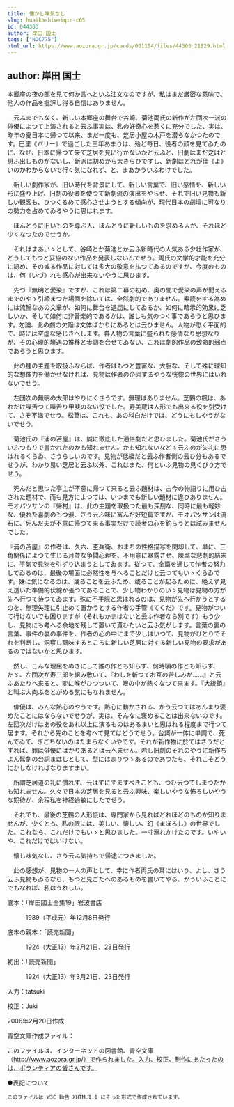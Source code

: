 ```yaml
---
title: 懐かし味気なし
slug: huaikashiweiqin-c65
id: 044303
author: 岸田 国士
tags: ["NDC775"]
html_url: https://www.aozora.gr.jp/cards/001154/files/44303_21829.html
---
```


## author: 岸田 国士

本郷座の夜の部を見て何か言へといふ注文なのですが、私はまだ厳密な意味で、他人の作品を批評し得る自信はありません。

　云ふまでもなく、新しい本郷座の舞台で谷崎、菊池両氏の新作が左団次一派の俳優によつて上演されると云ふ事実は、私の好奇心を惹くに充分でした、実は、昨年の夏日本に帰つて以来、まだ一度も、芝居小屋の木戸を潜らなかつたのです。巴里《パリー》で過ごした三年あまりは、殆ど毎日、役者の顔を見てゐたのに、なぜ、日本に帰つて来て芝居を見に行かないかと云ふと、旧劇はまだ之はと思ふ出しものがないし、新派は初めから大きらひですし、新劇はどれが佳《よ》いのかわからないで行く気になれず、と、まあかういふわけでした。

　新しい劇作家が、旧い時代を背景にして、新しい言葉で、旧い感情を、新しい形に盛り上げ、旧劇の役者を使つて新劇流の演出をやらせ、それで旧い見物も新しい観客も、ひつくるめて感心させようとする傾向が、現代日本の劇壇に可なりの勢力を占めてゐるやうに思はれます。

　ほんとうに旧いものを尊ぶ人、ほんとうに新しいものを求める人が、それほど少くなつたのでせうか。

　それはまあいゝとして、谷崎とか菊池とか云ふ新時代の人気ある少壮作家が、どうしてもつと妥協のない作品を発表しないんでせう。両氏の文学的才能を充分に認め、その或る作品に対しては多大の敬意を払つてゐるのですが、今度のものは、何《いづ》れも感心が出来ないやうに思ひます。

　先づ『無明と愛染』ですが、これは第二幕の初め、奥の間で愛染の声が聞えるまでのやゝ引締まつた場面を除いては、全然劇的でありません。素読をする為めには流暢なあの文章が、如何に舞台を退屈にしてゐるか、如何に暗示的効果に乏しいか、そして如何に非音楽的であるかは、誰しも気のつく事であらうと思ひます。勿論、此の劇の欠陥は文体ばかりにあるとは云ひません。人物が悉く平面的で、時には空虚な感じさへします。各人物の言葉に盛られた感情なり思想なりが、その心理的境遇の推移と歩調を合せてゐない、これは劇的作品の致命的弱点であらうと思ひます。

　此の種の主題を取扱ふならば、作者はもつと豊富な、大胆な、そして殊に理知的な想像力を働かせなければ、見物は作者の企図するやうな恍惚の世界にはいれないでせう。

　左団次の無明の太郎はやりにくさうです。無理はありません。芝鶴の楓は、あれだけ喋舌つて喋舌り甲斐のない役でした。寿美蔵は人形でも出来る役を引受けて、さぞ不満でせう。松蔦は、これも、あの科白だけでは、どうにもしやうがないでせう。



　菊池氏の『浦の苫屋』は、誠に徹底した通俗劇だと思ひました。菊池氏がさういふつもりで書かれたのかも知れません。かも知れないなどゝ云ふのが失礼に思はれるくらゐ、さうらしいのです。見物が低級だと云ふ作者側の云ひ分もあるでせうが、わかり易い芝居と云ふ以外、これはまた、何といふ見物の見くびり方でせう。

　死んだと思つた亭主が不意に帰つて来ると云ふ題材は、古今の物語りに用ひ古された題材で、而も見方によつては、いつまでも新しい題材に違ひありません。モオパツサンの『帰村』は、此の主題を取扱つた最も深刻な、同時に最も軽妙な、優れた喜劇のもつ涙、さう云ふ味に富んだ好短篇ですが、モオパツサンは流石に、死んだ夫が不意に帰つて来る事実だけで読者の心を釣らうとは試みませんでした。

『浦の苫屋』の作者は、久六、杢兵衛、おまちの性格描写を閑却して、単に、三角関係によつて生じる月並な争闘心理を、不用意に暴露させ、陳腐な悲劇的結末に、平気で見物を引ずり込まうとしてゐます。従つて、全篇を通じて作者の努力してゐるのは、最後の場面に必然性を与へることだけと云つてもいゝくらゐです。殊に気になるのは、或ることを云ふため、或ることが起るために、絶えず見え透いた準備的伏線が張つてあることで、少し物わかりのいゝ見物は見物の方が先へ行つて待つてゐます。殊に不手際と思はれるのは、見物が先へ行かうとするのを、無理矢理に引止めて置かうとする作者の手管《てくだ》です。見物がついて行けないでも困りますが（それもかまはないと云ふ作者なら別です）もう少し、見物にも考へる余地を残して置いて貰ひたいと云ふ気がします。言葉の裏の言葉、事件の裏の事件を、作者の心の中にまで少しはいつて、見物がひとりでそれを判断し、洞察し翫味するところに新しい芝居に対する新しい見物の要求があるのではないかと思ひます。

　然し、こんな理屈をぬきにして誰の作とも知らず、何時頃の作とも知らず、たゞ、左団次が寿三郎を組み敷いて、『わしを斬つてお互の苦しみが……』と云ふあたりへ来ると、変に喉がひつついて、眼の中が熱くなつて来ます。『大統領』と叫ぶ大向ふをとがめる気にもなれません。

　俳優は、みんな熱心のやうです。熱心に動かされる、かう云つてはあんまり褒めたことにはならないでせうが、実は、そんなに褒めることは出来ないのです。左団次だけはあの役をあれ以上に演るものはあるまいと思はれる程度まで行つて居ます。それから先のことを考へて見てはどうでせう。台詞が一体に単調で、死んでゐて、ぎごちないのはたまらなくいやです。それが新作物に於てはさうだとすれば、罪は俳優にばかりあるとは云へません。若し旧劇のそれのやうに新作ちよん髷劇の台詞まはしとして、型にはまりつゝあるのであつたら、それこそどうにかしなければなりますまい。

　所謂芝居道の礼に慣れず、云はずにすますべきことも、つひ云つてしまつたかも知れません。久々で日本の芝居を見ると云ふ興味、楽しいやうな怖ろしいやうな期待が、余程私を神経過敏にしたでせう。

　それでも、最後の芝鶴の人形振は、専門家から見ればどれほどのものか知りませんが、少くとも、私の眼には、美しい、懐しい、幻《まぼろし》の世界でした。これなら、これだけでもいゝと思ひました。一寸溺れかけたのです。いやいや、これだけではいけない。

　懐し味気なし、さう云ふ気持ちで帰途につきました。

　此の感想が、見物の一人の声として、幸に作者両氏の耳にはいり、よし、さう云ふ見物もゐるなら、もつと見ごたへのあるものを書いてやる、かういふことにでもなれば、私はうれしい。













底本：「岸田國士全集19」岩波書店


　　　1989（平成元）年12月8日発行

底本の親本：「読売新聞」

　　　1924（大正13）年3月21日、23日発行

初出：「読売新聞」

　　　1924（大正13）年3月21日、23日発行

入力：tatsuki

校正：Juki

2006年2月20日作成

青空文庫作成ファイル：

このファイルは、インターネットの図書館、青空文庫（http://www.aozora.gr.jp/）で作られました。入力、校正、制作にあたったのは、ボランティアの皆さんです。











●表記について


	このファイルは W3C 勧告 XHTML1.1 にそった形式で作成されています。